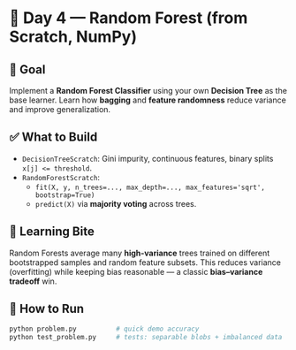 # 🌲 Day 4 — Random Forest (from Scratch, NumPy)

## 🎯 Goal
Implement a **Random Forest Classifier** using your own **Decision Tree** as the base learner. Learn how **bagging** and **feature randomness** reduce variance and improve generalization.

## ✅ What to Build
- `DecisionTreeScratch`: Gini impurity, continuous features, binary splits `x[j] <= threshold`.
- `RandomForestScratch`:
  - `fit(X, y, n_trees=..., max_depth=..., max_features='sqrt', bootstrap=True)`
  - `predict(X)` via **majority voting** across trees.

## 🧠 Learning Bite
Random Forests average many **high-variance** trees trained on different bootstrapped samples and random feature subsets. This reduces variance (overfitting) while keeping bias reasonable — a classic **bias–variance tradeoff** win.

## 🧪 How to Run
```bash
python problem.py          # quick demo accuracy
python test_problem.py     # tests: separable blobs + imbalanced data

